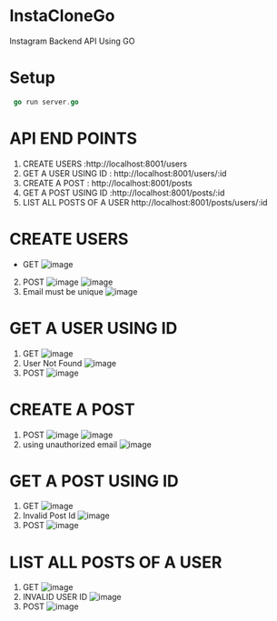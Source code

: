 # InstaCloneGo
Instagram Backend API Using GO 

# Setup

```go 
 go run server.go
```
# API END POINTS 
1. CREATE USERS :http://localhost:8001/users
2. GET A USER USING ID : http://localhost:8001/users/:id
3. CREATE A POST  : http://localhost:8001/posts
4. GET A POST USING ID :http://localhost:8001/posts/:id
5. LIST ALL POSTS OF A USER http://localhost:8001/posts/users/:id

# CREATE USERS
* GET 
![image](https://user-images.githubusercontent.com/68312849/136656301-061c2b53-3fef-4097-8c64-19f551f57dbc.png)
2. POST
![image](https://user-images.githubusercontent.com/68312849/136656570-12509640-89b6-4196-863a-146956d98066.png)
![image](https://user-images.githubusercontent.com/68312849/136656586-eb464c6c-a7c3-4ff9-939b-618859e4dba6.png)
3. Email must be unique
![image](https://user-images.githubusercontent.com/68312849/136656634-78db628d-b6f6-4e20-9652-c7ee70b5f17d.png)

 # GET A USER USING ID
1. GET
![image](https://user-images.githubusercontent.com/68312849/136656736-12096711-1555-4da1-a68c-f4cfa943d5a5.png)
2. User Not Found
![image](https://user-images.githubusercontent.com/68312849/136656763-d8c3f252-6715-493e-9d5a-34179e873828.png)
3. POST 
![image](https://user-images.githubusercontent.com/68312849/136656775-22d1c7e2-58b6-4297-b4c6-73c445ab0d03.png)
# CREATE A POST
1. POST 
![image](https://user-images.githubusercontent.com/68312849/136656920-ba02a189-6986-4b77-af22-2fa9e567419e.png)
![image](https://user-images.githubusercontent.com/68312849/136657037-958f3962-2887-4fbb-a62e-b488b31fd145.png)
2. using unauthorized email
![image](https://user-images.githubusercontent.com/68312849/136657091-818a0f54-ca7b-4f2b-a3ca-dfe5acc8404e.png)

#  GET A POST USING ID 
1. GET 
![image](https://user-images.githubusercontent.com/68312849/136657180-b9fda864-7542-45e5-9587-3c2386db5ee2.png)
2. Invalid Post Id
![image](https://user-images.githubusercontent.com/68312849/136657196-3974579b-6551-47d9-9a57-53d5b7f52dde.png)
3. POST 
![image](https://user-images.githubusercontent.com/68312849/136657208-2517c862-cc43-415a-92e8-d351c8de8a51.png)

# LIST ALL POSTS OF A USER
1. GET
![image](https://user-images.githubusercontent.com/68312849/136657239-6535ad57-7258-424b-b7b9-f887db9730d7.png)
2. INVALID USER ID
![image](https://user-images.githubusercontent.com/68312849/136657250-a00b0f5d-236e-41ba-b22d-e5f967630edd.png)
3. POST
![image](https://user-images.githubusercontent.com/68312849/136657255-bb122c5f-7db8-4107-a967-f69ee634153d.png)



